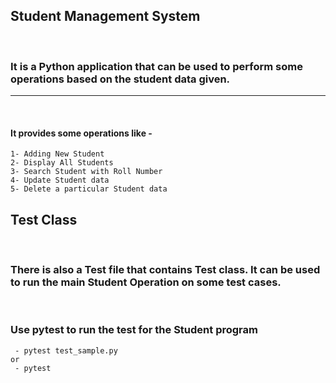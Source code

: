 ## Student Management System

<br>

### It is a Python application that can be used to perform some operations based on the student data given.

<hr>

<br>

#### It provides some operations like -

```
1- Adding New Student
2- Display All Students
3- Search Student with Roll Number
4- Update Student data
5- Delete a particular Student data
```

## Test Class

<br>

### There is also a Test file that contains Test class. It can be used to run the main Student Operation on some test cases.

<br>

### Use pytest to run the test for the Student program

```
 - pytest test_sample.py
or
 - pytest
```
